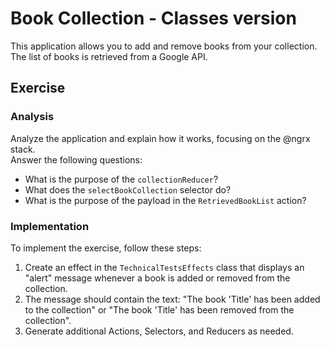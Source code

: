 # Book Collection - Classes version

This application allows you to add and remove books from your collection.  
The list of books is retrieved from a Google API.

## Exercise

### Analysis

Analyze the application and explain how it works, focusing on the @ngrx stack.  
Answer the following questions:

- What is the purpose of the `collectionReducer`?
- What does the `selectBookCollection` selector do?
- What is the purpose of the payload in the `RetrievedBookList` action?

### Implementation

To implement the exercise, follow these steps:

1. Create an effect in the `TechnicalTestsEffects` class that displays an "alert" message whenever a book is added or removed from the collection.
2. The message should contain the text: "The book 'Title' has been added to the collection" or "The book 'Title' has been removed from the collection".
3. Generate additional Actions, Selectors, and Reducers as needed.



